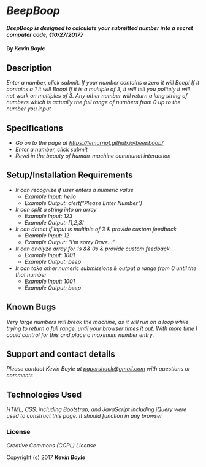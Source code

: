 # _BeepBoop_

#### _BeepBoop is designed to calculate your submitted number into a secret computer code, {10/27/2017}_

#### By _**Kevin Boyle**_

## Description

_Enter a number, click submit. If your number contains a zero it will Beep! If it contains a 1 it will Boop! If it is a multiple of 3, it will tell you politely it will not work on multiples of 3. Any other number will return a long string of numbers which is actually the full range of numbers from 0 up to the number you input_

## Specifications

* _Go on to the page at https://lemurriot.github.io/beepboop/_
* _Enter a number, click submit_
* _Revel in the beauty of human-machine communal interaction_

## Setup/Installation Requirements

* _It can recognize if user enters a numeric value_
  * _Example Input: hello_
  * _Example Output: alert("Please Enter Number")_
* _It can split a string into an array_
  * _Example Input: 123_
  * _Example Output: [1,2,3]_
* _It can detect if input is multiple of 3 & provide custom feedback_
  * _Example Input: 12_
  * _Example Output: "I'm sorry Dave..."_
* _It can analyze array for 1s && 0s & provide custom feedback_
  * _Example Input: 1001_
  * _Example Output: beep_
* _It can take other numeric submissions & output a range from 0 until the that number_
  * _Example Input: 1001_
  * _Example Output: beep_


## Known Bugs

_Very large numbers will break the machine, as it will run on a loop while trying to return a full range, until your browser times it out. With more time I could control for this and place a maximum number entry_.

## Support and contact details

_Please contact Kevin Boyle at papershack@gmail.com with questions or comments_

## Technologies Used

_HTML, CSS, including Bootstrap, and JavaScript including jQuery were used to construct this page. It should function in any browser_

### License

*Creative Commons (CCPL) License*

Copyright (c) 2017 **_Kevin Boyle_**
